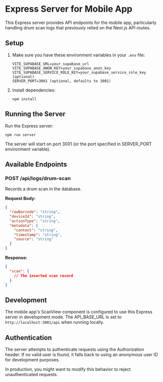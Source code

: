# Express Server for Mobile App

This Express server provides API endpoints for the mobile app, particularly handling drum scan logs that previously relied on the Next.js API routes.

## Setup

1. Make sure you have these environment variables in your `.env` file:

   ```
   VITE_SUPABASE_URL=your_supabase_url
   VITE_SUPABASE_ANON_KEY=your_supabase_anon_key
   VITE_SUPABASE_SERVICE_ROLE_KEY=your_supabase_service_role_key (optional)
   SERVER_PORT=3001 (optional, defaults to 3001)
   ```

2. Install dependencies:
   ```
   npm install
   ```

## Running the Server

Run the Express server:

```
npm run server
```

The server will start on port 3001 (or the port specified in SERVER_PORT environment variable).

## Available Endpoints

### POST /api/logs/drum-scan

Records a drum scan in the database.

**Request Body:**

```json
{
  "rawBarcode": "string",
  "deviceId": "string",
  "actionType": "string",
  "metadata": {
    "context": "string",
    "timestamp": "string",
    "source": "string"
  }
}
```

**Response:**

```json
{
  "scan": {
    // The inserted scan record
  }
}
```

## Development

The mobile app's ScanView component is configured to use this Express server in development mode.
The API_BASE_URL is set to `http://localhost:3001/api` when running locally.

## Authentication

The server attempts to authenticate requests using the Authorization header. If no valid user is found,
it falls back to using an anonymous user ID for development purposes.

In production, you might want to modify this behavior to reject unauthenticated requests.
